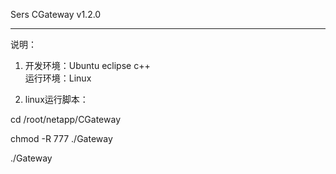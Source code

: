 Sers CGateway v1.2.0

--------------------------------------------
说明：



1. 开发环境：Ubuntu eclipse c++   
    运行环境：Linux




2. linux运行脚本：

cd /root/netapp/CGateway

chmod  -R 777  ./Gateway

 ./Gateway





 
